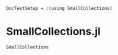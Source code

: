 ```@meta
DocTestSetup = :(using SmallCollections)
```

# SmallCollections.jl

```@docs
SmallCollections
```
